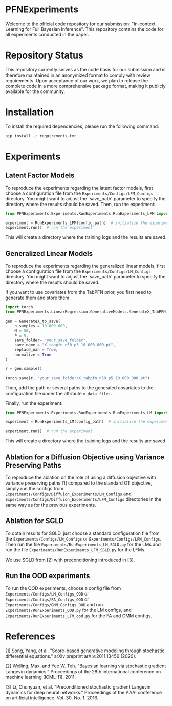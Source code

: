 # PFNExperiments

Welcome to the official code repository for our submission: "In-context Learning for Full Bayesian Inference". This repository contains the code for all experiments conducted in the paper.

# Repository Status

This repository currently serves as the code basis for our submission and is therefore maintained in an anonymized format to comply with review requirements. Upon acceptance of our work, we plan to release the complete code in a more comprehensive package format, making it publicly available for the community. 

# Installation

To install the required dependencies, please run the following command:

```bash
pip install -r requirements.txt
```

# Experiments

## Latent Factor Models

To reproduce the experiments regarding the latent factor models, first choose a configuration file from the `Experiments/Configs/LFM_Configs` directory. You might want to adjust the `save_path' parameter to specify the directory where the results should be saved. Then, run the experiment: 

```python
from PFNExperiments.Experiments.RunExperiments.RunExperiments_LFM import RunExperiments_LFM

experiment = RunExperiments_LFM(config_path)  # initialize the experiment with the path to the configuration file
experiment.run()  # run the experiment
```

This will create a directory where the training logs and the results are saved.

## Generalized Linear Models

To reproduce the experiments regarding the generalized linear models, first choose a configuration file from the `Experiments/Configs/LM_Configs` directory. You might want to adjust the `save_path' parameter to specify the directory where the results should be saved. 

If you want to use covariates from the TabPFN prior, you first need to generate them and store them

```python
import torch
from PFNExperiments.LinearRegression.GenerativeModels.GenerateX_TabPFN.GenerateX_to_save import GenerateX_to_save

gen = GenerateX_to_save(
    n_samples = 10_000_000,
    N = 50,
    P = 5,
    save_folder= "your_save_folder",
    save_name = "X_tabpfn_n50_p5_10_000_000.pt",
    replace_nan = True,
    normalize = True
)

r = gen.sample()

torch.save(r, "your_save_folder/X_tabpfn_n50_p5_10_000_000.pt")
```

Then, add the path or several paths to the generated covariates to the configuration file under the attribute `x_data_files`.

Finally, run the experiment:

```python
from PFNExperiments.Experiments.RunExperiments.RunExperiments_LM import RunExperiments_LM

experiment = RunExperiments_LM(config_path)  # initialize the experiment with the path to the configuration file

experiment.run()  # run the experiment
```

This will create a directory where the training logs and the results are saved.

## Ablation for a Diffusion Objective using Variance Preserving Paths

To reproduce the ablation on the role of using a diffusion objective with variance preserving paths [1] compared to the standard OT objective, simply run the configs from `Experiments/Configs/Diffuion_Experiments/LM_Configs` and `Experiments/Configs/Diffuion_Experiments/LFM_Configs` directories in the same way as for the previous experiments.

## Ablation for SGLD 

To obtain results for SGLD, just choose a standard configuration file from the `Experiments/Configs/LM_Configs` or `Experiments/Configs/LFM_Configs`. Then run the file `Experiments/RunExperiments_LM_SGLD.py` for the LMs and run the file `Experiments/RunExperiments_LFM_SGLD.py` for the LFMs.

We use SGLD from [2] with preconditioning introduced in [3].

## Run the OOD experiments

To run the OOD experiments, choose a config file from `Experiments/Configs/LM_Configs_OOD` or `Experiments/Configs/FA_Configs_OOD` or `Experiments/Configs/GMM_Configs_OOD` and run `Experiments/RunExperiments_OOD.py` for the LM configs, and `Experiments/RunExperiments_LFM_ood.py` for the FA and GMM configs. 


# References

[1] Song, Yang, et al. "Score-based generative modeling through stochastic differential equations." arXiv preprint arXiv:2011.13456 (2020).

[2] Welling, Max, and Yee W. Teh. "Bayesian learning via stochastic gradient Langevin dynamics." Proceedings of the 28th international conference on machine learning (ICML-11). 2011.

[3] Li, Chunyuan, et al. "Preconditioned stochastic gradient Langevin dynamics for deep neural networks." Proceedings of the AAAI conference on artificial intelligence. Vol. 30. No. 1. 2016.